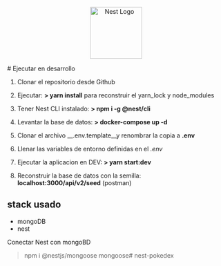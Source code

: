 <p align="center">
  <a href="http://nestjs.com/" target="blank"><img src="https://nestjs.com/img/logo-small.svg" width="120" alt="Nest Logo" /></a>
</p>
# Ejecutar en desarrollo

1. Clonar el repositorio desde Github

2. Ejecutar: __> yarn install__ para reconstruir el yarn_lock y node_modules

3. Tener Nest CLI instalado:  __> npm i -g @nest/cli__

4. Levantar la base de datos:  __> docker-compose up -d__

5. Clonar el archivo __.env.template__y renombrar la copia a __.env__

6. Llenar las variables de entorno definidas en el _.env_

7. Ejecutar la aplicacion en DEV: __> yarn start:dev__

8. Reconstruir la base de datos con la semilla:  __localhost:3000/api/v2/seed__ (postman)

## stack usado

* mongoDB
* nest

Conectar Nest con mongoBD
> npm i @nestjs/mongoose mongoose# nest-pokedex
